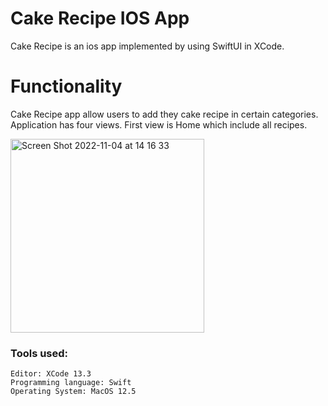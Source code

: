 # Cake Recipe IOS App 

Cake Recipe is an ios app implemented by using SwiftUI in XCode. 

# **Functionality**
Cake Recipe app allow users to add they cake recipe in certain categories. Application has four views. First view is Home which include all recipes.

<img width="310" alt="Screen Shot 2022-11-04 at 14 16 33" src="https://user-images.githubusercontent.com/56439363/199981716-907c3b57-ddd7-4711-b92b-940b85ba3908.png">



### Tools used:
```
Editor: XCode 13.3
Programming language: Swift
Operating System: MacOS 12.5
```
